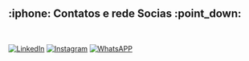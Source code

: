 
   

   
   <br>
   <div>
   <h2> :iphone: Contatos e rede Socias :point_down:</h2>
   
   <br>
   
[![LinkedIn](https://img.shields.io/badge/LinkedIn-0077B5?style=for-the-badge&logo=linkedin&logoColor=white)](https://www.linkedin.com/in/rodrigo-f%C3%BCster-724898216/)
[![Instagram](https://img.shields.io/badge/Instagram-E4405F?style=for-the-badge&logo=instagram&logoColor=white)](https://www.instagram.com/rodrigofuster/)
[![WhatsAPP](https://img.shields.io/badge/WhatsApp-25D366?style=for-the-badge&logo=whatsapp&logoColor=white)]( https://whatsa.me/5551996062654/?t=Ol%C3%A1,%20tudo%20bem?%20%20Assim%20que%20poss%C3%ADvel%20eu%20retorno%20a%20sua%20mensagem!)
   </div>
   
